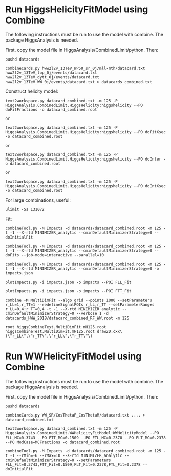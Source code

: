 # Run HiggsHelicityFitModel using Combine

The following instructions must be run to use the model with combine. The package HiggsAnalysis is needed.

First, copy the model file in HiggsAnalysis/CombinedLimit/python. Then:

```
pushd datacards

combineCards.py hww2l2v_13TeV_WP50_sr_0j/mll-mth/datacard.txt hww2l2v_13TeV_top_0j/events/datacard.txt hww2l2v_13TeV_dytt_0j/events/datacard.txt hww2l2v_13TeV_WW_0j/events/datacard.txt > datacards_combined.txt
```

Construct helicity model:

```
text2workspace.py datacard_combined.txt -m 125 -P HiggsAnalysis.CombinedLimit.HiggsHelicity:higgshelicity --PO doFitFractions -o datacard_combined.root

or 

text2workspace.py datacard_combined.txt -m 125 -P HiggsAnalysis.CombinedLimit.HiggsHelicity:higgshelicity --PO doFitXsec -o datacard_combined.root

or 

text2workspace.py datacard_combined.txt -m 125 -P HiggsAnalysis.CombinedLimit.HiggsHelicity:higgshelicity --PO doInter -o datacard_combined.root

or 

text2workspace.py datacard_combined.txt -m 125 -P HiggsAnalysis.CombinedLimit.HiggsHelicity:higgshelicity --PO doIntXsec -o datacard_combined.root
```

For large combinations, useful:

```
ulimit -Ss 131072
```

Fit:

```
combineTool.py -M Impacts -d datacards/datacard_combined.root -m 125 -t -1 --X-rtd MINIMIZER_analytic --cminDefaultMinimizerStrategy=0 --doInitialFit

combineTool.py -M Impacts -d datacards/datacard_combined.root -m 125 -t -1 --X-rtd MINIMIZER_analytic --cminDefaultMinimizerStrategy=0 --doFits --job-mode=interactive --parallel=10

combineTool.py -M Impacts -d datacards/datacard_combined.root -m 125 -t -1 --X-rtd MINIMIZER_analytic --cminDefaultMinimizerStrategy=0 -o impacts.json

plotImpacts.py -i impacts.json -o impacts --POI FLL_Fit

plotImpacts.py -i impacts.json -o impacts --POI FTT_Fit

combine -M MultiDimFit --algo grid --points 1000 --setParameters r_LL=1,r_TT=1 --redefineSignalPOIs r_LL,r_TT --setParameterRanges r_LL=0,4:r_TT=0,4 -t -1 --X-rtd MINIMIZER_analytic --cminDefaultMinimizerStrategy=0 --verbose 1 -d datacards_HWW_2018/datacard_combined_RF_WW.root -m 125

root higgsCombineTest.MultiDimFit.mH125.root higgsCombineTest.MultiDimFit.mH125.root draw2D.cxx\(\"r_LL\",\"r_TT\",\"r_LL\",\"r_TT\"\)
```



# Run WWHelicityFitModel using Combine

The following instructions must be run to use the model with combine. The package HiggsAnalysis is needed.

First, copy the model file in HiggsAnalysis/CombinedLimit/python. Then:

```
pushd datacards

combineCards.py WW_SR/CosThetaP_CosThetaM/datacard.txt .... > datacard_combined.txt

text2workspace.py datacard_combined.txt -m 125 -P HiggsAnalysis.CombinedLimit.WWHelicityFitModel:WWHelicityModel --PO FLL_MC=0.3743 --PO FTT_MC=0.1509 --PO FTL_MC=0.2378 --PO FLT_MC=0.2378 --PO ModCase=MCFractions -o datacard_combined.root

combineTool.py -M Impacts -d datacards/datacard_combined.root -m 125 -t -1 --rMin=-6 --rMax=10 --X-rtd MINIMIZER_analytic --cminDefaultMinimizerStrategy=0 --setParameters FLL_Fit=0.3743,FTT_Fit=0.1509,FLT_Fit=0.2378,FTL_Fit=0.2378 --doInitialFit
```



